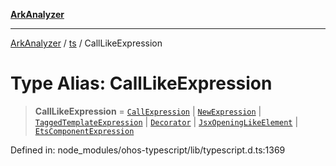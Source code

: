 [**ArkAnalyzer**](../../../../README.md)

***

[ArkAnalyzer](../../../../globals.md) / [ts](../README.md) / CallLikeExpression

# Type Alias: CallLikeExpression

> **CallLikeExpression** = [`CallExpression`](../interfaces/CallExpression.md) \| [`NewExpression`](../interfaces/NewExpression.md) \| [`TaggedTemplateExpression`](../interfaces/TaggedTemplateExpression.md) \| [`Decorator`](../interfaces/Decorator.md) \| [`JsxOpeningLikeElement`](JsxOpeningLikeElement.md) \| [`EtsComponentExpression`](../interfaces/EtsComponentExpression.md)

Defined in: node\_modules/ohos-typescript/lib/typescript.d.ts:1369
